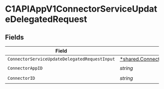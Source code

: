 # C1APIAppV1ConnectorServiceUpdateDelegatedRequest


## Fields

| Field                                                                                                                     | Type                                                                                                                      | Required                                                                                                                  | Description                                                                                                               |
| ------------------------------------------------------------------------------------------------------------------------- | ------------------------------------------------------------------------------------------------------------------------- | ------------------------------------------------------------------------------------------------------------------------- | ------------------------------------------------------------------------------------------------------------------------- |
| `ConnectorServiceUpdateDelegatedRequestInput`                                                                             | [*shared.ConnectorServiceUpdateDelegatedRequestInput](../../models/shared/connectorserviceupdatedelegatedrequestinput.md) | :heavy_minus_sign:                                                                                                        | N/A                                                                                                                       |
| `ConnectorAppID`                                                                                                          | *string*                                                                                                                  | :heavy_check_mark:                                                                                                        | N/A                                                                                                                       |
| `ConnectorID`                                                                                                             | *string*                                                                                                                  | :heavy_check_mark:                                                                                                        | N/A                                                                                                                       |